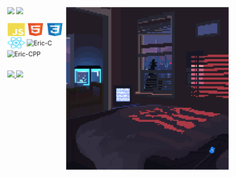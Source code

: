 <img  align="right" src="night city, night rain, chilling at night,8 bit gifs, 8 bit animated gifs, gifs 8 bit, game gifs, gifs jogos, animacion, animated, animados, animação, animacion, 8bit, pixel art.gif" height='370px' width='370px'>
<img  height="180em" src="https://github-readme-stats.vercel.app/api?username=rabelzx&show_icons=true&border_color=00000000&theme=calm&bg_color=0d1117&include_all_commits=true&count_private=true"/>
<img  height="150em"  src="https://github-readme-stats.vercel.app/api/top-langs?username=rabelzx&hide_border=true&layout=compact&theme=calm&bg_color=0d1117">
  
<div> <br>
  <img align="center" alt="Eric-JS" height="30" width="40" src="https://raw.githubusercontent.com/devicons/devicon/master/icons/javascript/javascript-plain.svg">
  <img align="center" alt="Eric-HTML" height="30" width="40" src="https://raw.githubusercontent.com/devicons/devicon/master/icons/html5/html5-original.svg">
  <img align="center" alt="Eric-CSS" height="30" width="40" src="https://raw.githubusercontent.com/devicons/devicon/master/icons/css3/css3-original.svg">
  <img align="center" alt="Eric-React" height="30" width="40" src="https://raw.githubusercontent.com/devicons/devicon/master/icons/react/react-original.svg">
  <img align="center" alt="Eric-C" height="30" width="40" src="https://cdn.jsdelivr.net/gh/devicons/devicon/icons/c/c-original.svg">    
  <img align="center" alt="Eric-CPP" height="30" width="40"src="https://cdn.jsdelivr.net/gh/devicons/devicon/icons/cplusplus/cplusplus-original.svg" />
</div>

##
<div>
  <a href = "mailto:eric.rabelo21@gmail.com"><img src="https://img.shields.io/badge/-Gmail-%23333?style=for-the-badge&logo=gmail&logoColor=red" target="_blank">
  <a href = "https://www.linkedin.com/in/eric-rabelo-a7a943230"><img src="https://img.shields.io/badge/LinkedIn-0077B5?style=for-the-badge&logo=linkedin&logoColor=white" target="_blank">
</div>

